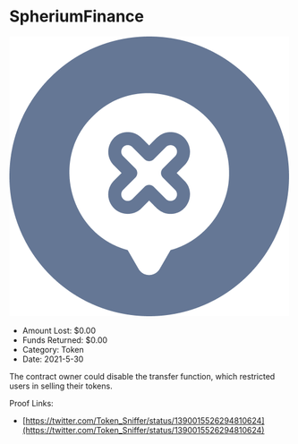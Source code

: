 # SpheriumFinance
![SpheriumFinance](/rektimages/SpheriumFinance.png)
- Amount Lost: $0.00
- Funds Returned: $0.00
- Category: Token
- Date: 2021-5-30

The contract owner could disable the transfer function, which restricted users in selling their tokens.


Proof Links:
- [https://twitter.com/Token_Sniffer/status/1390015526294810624](https://twitter.com/Token_Sniffer/status/1390015526294810624)


